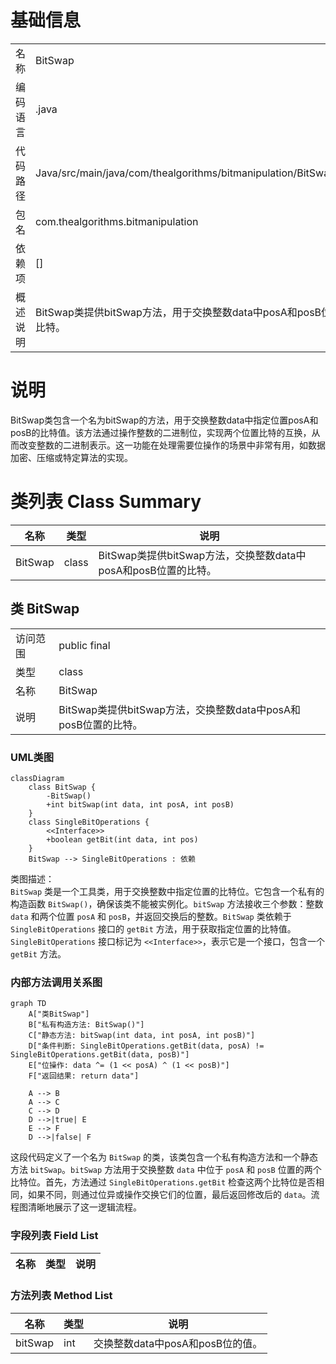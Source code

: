 # 基础信息

|      |      |
|------|------|
| 名称 | BitSwap |
| 编码语言 | .java |
| 代码路径 | Java/src/main/java/com/thealgorithms/bitmanipulation/BitSwap.java |
| 包名 | com.thealgorithms.bitmanipulation |
| 依赖项 | [] |
| 概述说明 | BitSwap类提供bitSwap方法，用于交换整数data中posA和posB位置的比特。 |

# 说明

BitSwap类包含一个名为bitSwap的方法，用于交换整数data中指定位置posA和posB的比特值。该方法通过操作整数的二进制位，实现两个位置比特的互换，从而改变整数的二进制表示。这一功能在处理需要位操作的场景中非常有用，如数据加密、压缩或特定算法的实现。

# 类列表 Class Summary

| 名称   | 类型  | 说明 |
|-------|------|-------------|
| BitSwap | class | BitSwap类提供bitSwap方法，交换整数data中posA和posB位置的比特。 |



## 类 BitSwap

|      |      |
|------|------|
| 访问范围 | public final |
| 类型 | class |
| 名称 | BitSwap |
| 说明 | BitSwap类提供bitSwap方法，交换整数data中posA和posB位置的比特。 |


### UML类图

```mermaid
classDiagram
    class BitSwap {
        -BitSwap()
        +int bitSwap(int data, int posA, int posB)
    }
    class SingleBitOperations {
        <<Interface>>
        +boolean getBit(int data, int pos)
    }
    BitSwap --> SingleBitOperations : 依赖
```

类图描述：  
`BitSwap` 类是一个工具类，用于交换整数中指定位置的比特位。它包含一个私有的构造函数 `BitSwap()`，确保该类不能被实例化。`bitSwap` 方法接收三个参数：整数 `data` 和两个位置 `posA` 和 `posB`，并返回交换后的整数。`BitSwap` 类依赖于 `SingleBitOperations` 接口的 `getBit` 方法，用于获取指定位置的比特值。`SingleBitOperations` 接口标记为 `<<Interface>>`，表示它是一个接口，包含一个 `getBit` 方法。


### 内部方法调用关系图

```mermaid
graph TD
    A["类BitSwap"]
    B["私有构造方法: BitSwap()"]
    C["静态方法: bitSwap(int data, int posA, int posB)"]
    D["条件判断: SingleBitOperations.getBit(data, posA) != SingleBitOperations.getBit(data, posB)"]
    E["位操作: data ^= (1 << posA) ^ (1 << posB)"]
    F["返回结果: return data"]

    A --> B
    A --> C
    C --> D
    D -->|true| E
    E --> F
    D -->|false| F
```

这段代码定义了一个名为 `BitSwap` 的类，该类包含一个私有构造方法和一个静态方法 `bitSwap`。`bitSwap` 方法用于交换整数 `data` 中位于 `posA` 和 `posB` 位置的两个比特位。首先，方法通过 `SingleBitOperations.getBit` 检查这两个比特位是否相同，如果不同，则通过位异或操作交换它们的位置，最后返回修改后的 `data`。流程图清晰地展示了这一逻辑流程。

### 字段列表 Field List

| 名称  | 类型  | 说明 |
|-------|-------|------|

### 方法列表 Method List

| 名称  | 类型  | 说明 |
|-------|-------|------|
| bitSwap | int | 交换整数data中posA和posB位的值。 |




